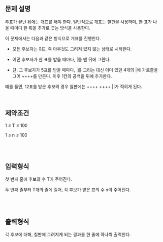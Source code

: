 ## 문제 설명

투표가 끝난 뒤에는 개표를 해야 한다. 일반적으로 개표는 칠판을 사용하며, 한 표가 나올 때마다 한 획을 추가로 긋는 방식을 사용한다.



이 문제에서는 다음과 같은 방식으로 개표를 진행한다.



- 모든 후보자는 0표, 즉 아무것도 그려져 있지 않는 상태로 시작한다.

- 어떤 후보자가 한 표를 받을 때마다, |를 맨 뒤에 그린다.

- 단, 그 후보자가 5표를 받을 때마다, |를 그리는 대신 이미 있던 4개의 |에 가로줄을 그어 ++++를 만든다. 이후 1칸의 공백을 뒤에 추가한다.



예를 들면, 12표를 받은 후보의 경우 칠판에는 ++++ ++++ ||가 적히게 된다.

<br>

## 제약조건


1 ≤ T ≤ 100

1 ≤ n ≤ 100

<br><br>

## 입력형식


첫 번째 줄에 후보의 수 T가 주어진다.

두 번째 줄부터 T개의 줄에 걸쳐, 각 후보가 받은 표의 수 n이 주어진다.

<br><br>

## 출력형식

각 후보에 대해, 칠판에 그려지게 되는 결과를 한 줄에 하나씩 출력한다.
